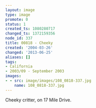 ```yaml
---
layout: image
type: image
promote: 0
status: 1
created_ts: 1080280717
changed_ts: 1372159356
node_id: 337
title: 00818 - Cheeky
created: '2004-03-26'
changed: '2013-06-25'
aliases: []
tags:
- California
- 2003/09 - September 2003
images:
- - src: image/images/108_0818-337.jpg
    name: 108_0818-337.jpg
---
```

Cheeky critter, on 17 Mile Drive.
